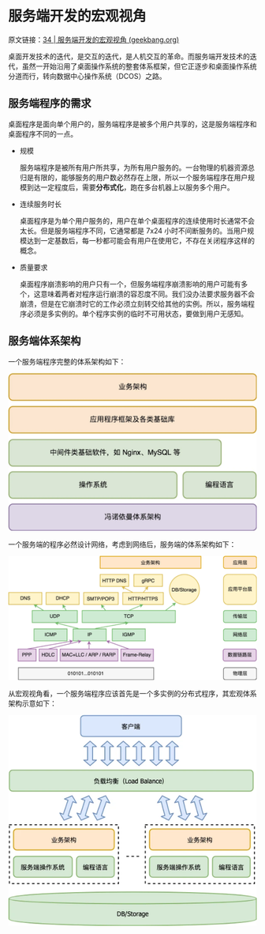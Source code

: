 # 服务端开发的宏观视角

原文链接：[34 | 服务端开发的宏观视角 (geekbang.org)](https://time.geekbang.org/column/article/120049)

桌面开发技术的迭代，是交互的迭代，是人机交互的革命。而服务端开发技术的迭代，虽然一开始沿用了桌面操作系统的整套体系框架，但它正逐步和桌面操作系统分道而行，转向数据中心操作系统（DCOS）之路。

## 服务端程序的需求

桌面程序是面向单个用户的，服务端程序是被多个用户共享的，这是服务端程序和桌面程序不同的一点。

- 规模

  服务端程序是被所有用户所共享，为所有用户服务的。一台物理的机器资源总归是有限的，能够服务的用户数必然存在上限，所以一个服务端程序在用户规模到达一定程度后，需要**分布式化**，跑在多台机器上以服务多个用户。

- 连续服务时长

  桌面程序是为单个用户服务的，用户在单个桌面程序的连续使用时长通常不会太长。但是服务端程序不同，它通常都是 7x24 小时不间断服务的。当用户规模达到一定基数后，每一秒都可能会有用户在使用它，不存在关闭程序这样的概念。

- 质量要求

  桌面程序崩溃影响的用户只有一个，但服务端程序崩溃影响的用户可能有多个，这意味着两者对程序运行崩溃的容忍度不同。我们没办法要求服务器不会崩溃，但是在它崩溃时它的工作必须立刻转交给其他的实例。所以，服务端程序必须是多实例的。单个程序实例的临时不可用状态，要做到用户无感知。

## 服务端体系架构

一个服务端程序完整的体系架构如下：

![](../images/服务端应用架构.png)

一个服务端的程序必然设计网络，考虑到网络后，服务端的体系架构如下：

![](../images/网络应用程序的全视图.png)

从宏观视角看，一个服务端程序应该首先是一个多实例的分布式程序，其宏观体系架构示意如下：

![](../images/多实例服务端程序架构.png)